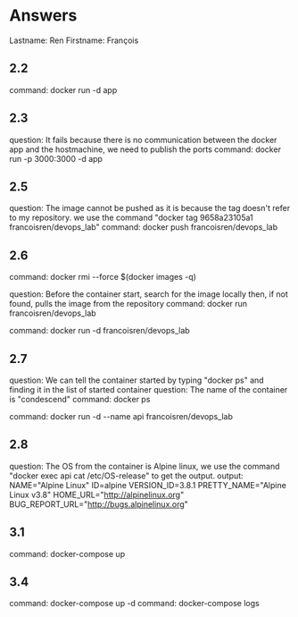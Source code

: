 # Answers

Lastname: Ren
Firstname: François

## 2.2
command: docker run -d app

## 2.3
question: It fails because there is no communication between the docker app and the hostmachine, we need to publish the ports
command: docker run -p 3000:3000 -d app

## 2.5
question: The image cannot be pushed as it is because the tag doesn't refer to my repository. we use the command "docker tag 9658a23105a1 francoisren/devops_lab"
command: docker push francoisren/devops_lab

## 2.6
command: docker rmi --force $(docker images -q)

question: Before the container start, search for the image locally then, if not found, pulls the image from the repository
command: docker run francoisren/devops_lab

command: docker run -d francoisren/devops_lab

## 2.7
question: We can tell the container started by typing "docker ps" and finding it in the list of started container
question: The name of the container is "condescend"
command: docker ps

command: docker run -d --name api francoisren/devops_lab

## 2.8
question: The OS from the container is Alpine linux, we use the command "docker exec api cat /etc/OS-release" to get the output.
output: 
NAME="Alpine Linux"
ID=alpine
VERSION_ID=3.8.1
PRETTY_NAME="Alpine Linux v3.8"
HOME_URL="http://alpinelinux.org"
BUG_REPORT_URL="http://bugs.alpinelinux.org"

## 3.1
command: docker-compose up

## 3.4
command: docker-compose up -d
command: docker-compose logs

    
      